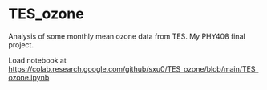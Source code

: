 # TES_ozone
Analysis of some monthly mean ozone data from TES. My PHY408 final project.

Load notebook at https://colab.research.google.com/github/sxu0/TES_ozone/blob/main/TES_ozone.ipynb
